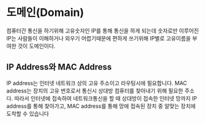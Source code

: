 # 도메인(Domain)

컴퓨터간 통신을 하기위해 고유숫자인 IP를 통해 통신을 하게 되는데 숫자로만 이루어진 IP는 사람들이 이해하거나 외우기 어렵기때문에 편하게 쓰기위해 IP별로 고유이름을 부여한 것이 도메인이다.

## IP Address와 MAC Address

IP address는 인터넷 네트워크 상의 고유 주소이고 라우팅시에 필요합니다. MAC address는 장치의 고유 번호로서 통신시 상대방 컴퓨터를 찾아내기 위해 필요한 주소다. 따라서 인터넷에 접속하여 네트워크통신을 할 때 상대방이 접속한 인터넷 망까지 IP address를 통해 찾아가고, MAC address를 통해 망에 접속된 장치 중 알맞는 장치에 도착할 수 있습니다